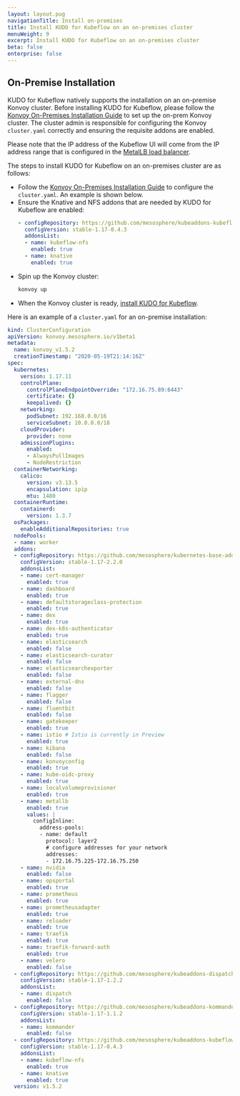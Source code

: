 ```yaml
---
layout: layout.pug
navigationTitle: Install on-premises
title: Install KUDO for Kubeflow on an on-premises cluster
menuWeight: 9
excerpt: Install KUDO for Kubeflow on an on-premises cluster
beta: false
enterprise: false
---
```


## On-Premise Installation

KUDO for Kubeflow natively supports the installation on an on-premise Konvoy cluster. Before installing KUDO for Kubeflow, please follow the [Konvoy On-Premises Installation Guide](/dkp/konvoy/1.5/install/install-onprem/) to set up the on-prem Konvoy cluster. The cluster admin is responsible for configuring the Konvoy `cluster.yaml` correctly and ensuring the requisite addons are enabled.

Please note that the IP address of the Kubeflow UI will come from the IP address range that is configured in the [MetalLB load balancer](/dkp/konvoy/1.5/install/install-onprem/#configure-metallb-load-balancing).

The steps to install KUDO for Kubeflow on an on-premises cluster are as follows:

* Follow the [Konvoy On-Premises Installation Guide](/dkp/konvoy/1.5/install/install-onprem/) to configure the `cluster.yaml`. An example is shown below.
* Ensure the Knative and NFS addons that are needed by KUDO for Kubeflow are enabled:
    ```yaml
    - configRepository: https://github.com/mesosphere/kubeaddons-kubeflow
      configVersion: stable-1.17-0.4.3
      addonsList:
      - name: kubeflow-nfs
        enabled: true
      - name: knative
        enabled: true
    ```
* Spin up the Konvoy cluster:
    ```bash
    konvoy up
    ```
* When the Konvoy cluster is ready, [install KUDO for Kubeflow](../konvoy/).

Here is an example of a `cluster.yaml` for an on-premise installation:

```yaml
kind: ClusterConfiguration
apiVersion: konvoy.mesosphere.io/v1beta1
metadata:
  name: konvoy_v1.5.2
  creationTimestamp: "2020-05-19T21:14:16Z"
spec:
  kubernetes:
    version: 1.17.11
    controlPlane:
      controlPlaneEndpointOverride: "172.16.75.89:6443"
      certificate: {}
      keepalived: {}
    networking:
      podSubnet: 192.168.0.0/16
      serviceSubnet: 10.0.0.0/18
    cloudProvider:
      provider: none
    admissionPlugins:
      enabled:
      - AlwaysPullImages
      - NodeRestriction
  containerNetworking:
    calico:
      version: v3.13.5
      encapsulation: ipip
      mtu: 1480
  containerRuntime:
    containerd:
      version: 1.3.7
  osPackages:
    enableAdditionalRepositories: true
  nodePools:
  - name: worker
  addons:
  - configRepository: https://github.com/mesosphere/kubernetes-base-addons
    configVersion: stable-1.17-2.2.0
    addonsList:
    - name: cert-manager
      enabled: true
    - name: dashboard
      enabled: true
    - name: defaultstorageclass-protection
      enabled: true
    - name: dex
      enabled: true
    - name: dex-k8s-authenticator
      enabled: true
    - name: elasticsearch
      enabled: false
    - name: elasticsearch-curator
      enabled: false
    - name: elasticsearchexporter
      enabled: false
    - name: external-dns
      enabled: false
    - name: flagger
      enabled: false
    - name: fluentbit
      enabled: false
    - name: gatekeeper
      enabled: true
    - name: istio # Istio is currently in Preview
      enabled: true
    - name: kibana
      enabled: false
    - name: konvoyconfig
      enabled: true
    - name: kube-oidc-proxy
      enabled: true
    - name: localvolumeprovisioner
      enabled: true
    - name: metallb
      enabled: true
      values: |
        configInline:
          address-pools:
          - name: default
            protocol: layer2
            # configure addresses for your network
            addresses:
            - 172.16.75.225-172.16.75.250
    - name: nvidia
      enabled: false
    - name: opsportal
      enabled: true
    - name: prometheus
      enabled: true
    - name: prometheusadapter
      enabled: true
    - name: reloader
      enabled: true
    - name: traefik
      enabled: true
    - name: traefik-forward-auth
      enabled: true
    - name: velero
      enabled: false
  - configRepository: https://github.com/mesosphere/kubeaddons-dispatch
    configVersion: stable-1.17-1.2.2
    addonsList:
    - name: dispatch
      enabled: false
  - configRepository: https://github.com/mesosphere/kubeaddons-kommander
    configVersion: stable-1.17-1.1.2
    addonsList:
    - name: kommander
      enabled: false
  - configRepository: https://github.com/mesosphere/kubeaddons-kubeflow
    configVersion: stable-1.17-0.4.3
    addonsList:
    - name: kubeflow-nfs
      enabled: true
    - name: knative
      enabled: true
  version: v1.5.2
```
